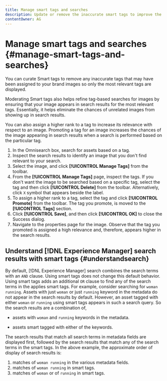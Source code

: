```yaml
---
title: Manage smart tags and searches
description: Update or remove the inaccurate smart tags to improve the relevance of tags
contentOwner: AG
---
```


# Manage smart tags and searches {#manage-smart-tags-and-searches}

<!--
TBD: This article should be merged into a new, uber article for Smart Tags. Delete this article then. Cloud service article is merged.
-->

You can curate Smart tags to remove any inaccurate tags that may have been assigned to your brand images so only the most relevant tags are displayed.

Moderating Smart tags also helps refine tag-based searches for images by ensuring that your image appears in search results for the most relevant tags. Essentially, it helps eliminate the chances of unrelated images from showing up in search results.

You can also assign a higher rank to a tag to increase its relevance with respect to an image. Promoting a tag for an image increases the chances of the image appearing in search results when a search is performed based on the particular tag.

1. In the Omnisearch box, search for assets based on a tag.
1. Inspect the search results to identify an image that you don't find relevant to your search.
1. Select the image, and click **[!UICONTROL Manage Tags]** from the toolbar.
1. From the **[!UICONTROL Manage Tags]** page, inspect the tags. If you don't want the image to be searched based on a specific tag, select the tag and then click **[!UICONTROL Delete]** from the toolbar. Alternatively, click `X` symbol that appears beside the label.
1. To assign a higher rank to a tag, select the tag and click **[!UICONTROL Promote]** from the toolbar. The tag you promote, is moved to the **[!UICONTROL Tags]** section.
1. Click **[!UICONTROL Save]**, and then click **[!UICONTROL OK]** to close the Success dialog.
1. Navigate to the properties page for the image. Observe that the tag you promoted is assigned a high relevance and, therefore, appears higher in the search results.

## Understand [!DNL Experience Manager] search results with smart tags {#understandsearch}

By default, [!DNL Experience Manager] search combines the search terms with an `AND` clause. Using smart tags does not change this default behavior. Using smart tags adds an additional `OR` clause to find any of the search terms in the applies smart tags. For example, consider searching for `woman running`. Assets with just `woman` or just `running` keyword in the metadata do not appear in the search results by default. However, an asset tagged with either `woman` or `running` using smart tags appears in such a search query. So the search results are a combination of,

* assets with `woman` and `running` keywords in the metadata.

* assets smart tagged with either of the keywords.

The search results that match all search terms in metadata fields are displayed first, followed by the search results that match any of the search terms in the smart tags. In the above example, the approximate order of display of search results is:

1. matches of `woman running` in the various metadata fields.
1. matches of `woman running` in smart tags.
1. matches of `woman` or of `running` in smart tags.
